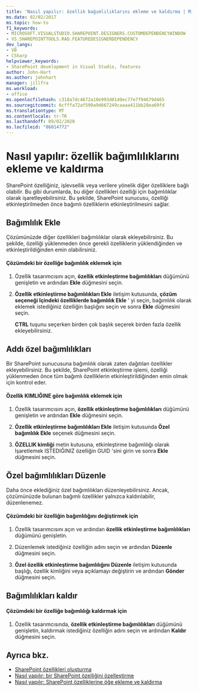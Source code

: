```yaml
---
title: 'Nasıl yapılır: özellik bağımlılıklarını ekleme ve kaldırma | Microsoft Docs'
ms.date: 02/02/2017
ms.topic: how-to
f1_keywords:
- MICROSOFT.VISUALSTUDIO.SHAREPOINT.DESIGNERS.CUSTOMDEPENDENCYWINDOW
- VS.SHAREPOINTTOOLS.RAD.FEATUREDESIGNERDEPENDENCY
dev_langs:
- VB
- CSharp
helpviewer_keywords:
- SharePoint development in Visual Studio, features
author: John-Hart
ms.author: johnhart
manager: jillfra
ms.workload:
- office
ms.openlocfilehash: c318a7dc4672a10e993d0149ec77e7f94679d465
ms.sourcegitcommit: 6cfffa72af599a9d667249caaaa411bb28ea69fd
ms.translationtype: MT
ms.contentlocale: tr-TR
ms.lasthandoff: 09/02/2020
ms.locfileid: "86014772"
---
```

# <a name="how-to-add-and-remove-feature-dependencies"></a>Nasıl yapılır: özellik bağımlılıklarını ekleme ve kaldırma
  SharePoint özelliğiniz, işlevsellik veya verilere yönelik diğer özelliklere bağlı olabilir. Bu gibi durumlarda, bu diğer özellikleri özelliği için bağımlılıklar olarak işaretleyebilirsiniz. Bu şekilde, SharePoint sunucusu, özelliği etkinleştirilmeden önce bağımlı özelliklerin etkinleştirilmesini sağlar.

## <a name="add-dependencies"></a>Bağımlılık Ekle
 Çözümünüzde diğer özellikleri bağımlılıklar olarak ekleyebilirsiniz. Bu şekilde, özelliği yüklenmeden önce gerekli özelliklerin yüklendiğinden ve etkinleştirildiğinden emin olabilirsiniz.

#### <a name="to-add-a-dependency-on-a-feature-in-the-solution"></a>Çözümdeki bir özelliğe bağımlılık eklemek için

1. Özellik tasarımcısını açın, **özellik etkinleştirme bağımlılıkları** düğümünü genişletin ve ardından **Ekle** düğmesini seçin.

2. **Özellik etkinleştirme bağımlılıkları Ekle** iletişim kutusunda, **çözüm seçeneği Içindeki özelliklerde bağımlılık Ekle** ' yi seçin, bağımlılık olarak eklemek istediğiniz özelliğin başlığını seçin ve sonra **Ekle** düğmesini seçin.

     **CTRL** tuşunu seçerken birden çok başlık seçerek birden fazla özellik ekleyebilirsiniz.

## <a name="addi-custom-dependencies"></a>Addı özel bağımlılıkları
 Bir SharePoint sunucusuna bağımlılık olarak zaten dağıtılan özellikler ekleyebilirsiniz. Bu şekilde, SharePoint etkinleştirme işlemi, özelliği yüklenmeden önce tüm bağımlı özelliklerin etkinleştirildiğinden emin olmak için kontrol eder.

#### <a name="to-add-a-dependency-by-the-feature-id"></a>Özellik KIMLIĞINE göre bağımlılık eklemek için

1. Özellik tasarımcısını açın, **özellik etkinleştirme bağımlılıkları** düğümünü genişletin ve ardından **Ekle** düğmesini seçin.

2. **Özellik etkinleştirme bağımlılıkları Ekle** iletişim kutusunda **Özel bağımlılık Ekle** seçenek düğmesini seçin.

3. **ÖZELLIK kimliği** metin kutusuna, etkinleştirme bağımlılığı olarak Işaretlemek ISTEDIĞINIZ özelliğin GUID 'sini girin ve sonra **Ekle** düğmesini seçin.

## <a name="edit-custom-dependencies"></a>Özel bağımlılıkları Düzenle
 Daha önce eklediğiniz özel bağımlılıkları düzenleyebilirsiniz. Ancak, çözümünüzde bulunan bağımlı özellikler yalnızca kaldırılabilir, düzenlenemez.

#### <a name="to-change-a-dependency-on-a-feature-in-the-solution"></a>Çözümdeki bir özelliğin bağımlılığını değiştirmek için

1. Özellik tasarımcısını açın ve ardından **özellik etkinleştirme bağımlılıkları** düğümünü genişletin.

2. Düzenlemek istediğiniz özelliğin adını seçin ve ardından **Düzenle** düğmesini seçin.

3. **Özel özellik etkinleştirme bağımlılığını Düzenle** iletişim kutusunda başlığı, özellik kimliğini veya açıklamayı değiştirin ve ardından **Gönder** düğmesini seçin.

## <a name="remove-dependencies"></a>Bağımlılıkları kaldır

#### <a name="to-remove-a-dependency-on-a-feature-in-the-solution"></a>Çözümdeki bir özelliğe bağımlılığı kaldırmak için

1. Özellik tasarımcısında, **özellik etkinleştirme bağımlılıkları** düğümünü genişletin, kaldırmak istediğiniz özelliğin adını seçin ve ardından **Kaldır** düğmesini seçin.

## <a name="see-also"></a>Ayrıca bkz.
- [SharePoint özellikleri oluşturma](../sharepoint/creating-sharepoint-features.md)
- [Nasıl yapılır: bir SharePoint özelliğini özelleştirme](../sharepoint/how-to-customize-a-sharepoint-feature.md)
- [Nasıl yapılır: SharePoint özelliklerine öğe ekleme ve kaldırma](../sharepoint/how-to-add-and-remove-items-to-sharepoint-features.md)
